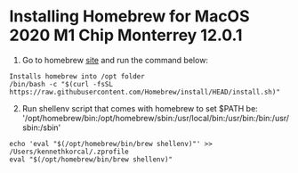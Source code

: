 # Installing Homebrew for MacOS 2020 M1 Chip Monterrey 12.0.1

1. Go to homebrew [site](https://brew.sh/) and run the command below:

```
Installs homebrew into /opt folder
/bin/bash -c "$(curl -fsSL https://raw.githubusercontent.com/Homebrew/install/HEAD/install.sh)"
```

2. Run shellenv script that comes with homebrew to set $PATH be: '/opt/homebrew/bin:/opt/homebrew/sbin:/usr/local/bin:/usr/bin:/bin:/usr/sbin:/sbin'

```
echo 'eval "$(/opt/homebrew/bin/brew shellenv)"' >> /Users/kennethkorcal/.zprofile
eval "$(/opt/homebrew/bin/brew shellenv)"
```

